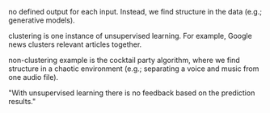 no defined output for each input. Instead, we find structure in the data (e.g.; generative models).

clustering is one instance of unsupervised learning. For example, Google news clusters relevant articles together.

non-clustering example is the cocktail party algorithm, where we find structure in a chaotic environment (e.g.; separating a voice and music from one audio file).

"With unsupervised learning there is no feedback based on the prediction results."
